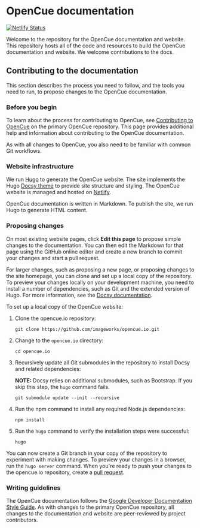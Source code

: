 # OpenCue documentation

[![Netlify Status](https://api.netlify.com/api/v1/badges/bef98bd8-69d2-4c22-a49e-c1c3897638ac/deploy-status)](https://app.netlify.com/sites/elated-haibt-1b47ff/deploys)

Welcome to the repository for the OpenCue documentation and website. This
repository hosts all of the code and resources to build the OpenCue
documentation and website. We welcome contributions to the docs.

## Contributing to the documentation

This section describes the process you need to follow, and the tools you need to
run, to propose changes to the OpenCue documentation.

### Before you begin

To learn about the process for contributing to OpenCue, see
[Contributing to OpenCue](https://github.com/imageworks/OpenCue/blob/master/CONTRIBUTING.md)
on the primary OpenCue repository. This page provides additional help and
information about contributing to the OpenCue documentation.

As with all changes to OpenCue, you also need to be familiar with common Git
workflows.

### Website infrastructure

We run [Hugo](https://gohugo.io/) to generate the OpenCue website. The site
implements the Hugo [Docsy theme](https://github.com/google/docsy) to provide
site structure and styling. The OpenCue website is managed and hosted on
[Netlify](https://www.netlify.com/).

OpenCue documentation is written in Markdown. To publish the site, we run Hugo
to generate HTML content.

### Proposing changes

On most existing website pages, click **Edit this page** to propose simple
changes to the documentation. You can then edit the Markdown for that page using
the GitHub online editor and create a new branch to commit your changes and
start a pull request.

For larger changes, such as proposing a new page, or proposing changes to the
site homepage, you can clone and set up a local copy of the repository. To
preview your changes locally on your development machine, you need to install a
number of dependencies, such as Git and the extended version of Hugo. For more
information, see the [Docsy documentation](https://github.com/google/docsy).

To set up a local copy of the OpenCue website:

1.  Clone the opencue.io repository:

    ```shell
    git clone https://github.com/imageworks/opencue.io.git
    ```

1.  Change to the `opencue.io` directory:

    ```shell
    cd opencue.io
    ```

1.  Recursively update all Git submodules in the repository to install Docsy and
    related dependencies:

    **NOTE:** Docsy relies on additional submodules, such as Bootstrap. If you
    skip this step, the `hugo` command fails.

    ```shell
    git submodule update --init --recursive
    ```

1.  Run the npm command to install any required Node.js dependencies:

    ```
    npm install
    ```

1.  Run the `hugo` command to verify the installation steps were successful:

    ```
    hugo
    ```
    
You can now create a Git branch in your copy of the repository to experiment
with making changes. To preview your changes in a browser, run the `hugo server`
command. When you're ready to push your changes to the opencue.io repository,
create a [pull request](https://help.github.com/en/articles/about-pull-requests).

### Writing guidelines

The OpenCue documentation follows the
[Google Developer Documentation Style Guide](https://developers.google.com/style/).
As with changes to the primary OpenCue repository, all changes to the
documentation and website are peer-reviewed by project contributors.
